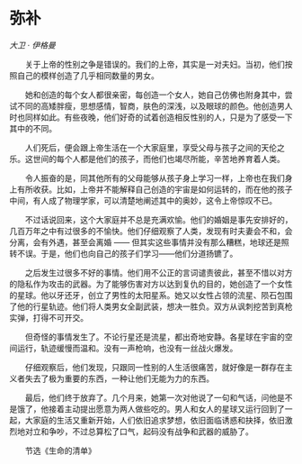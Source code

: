 # 弥补

*大卫 · 伊格曼*

　　关于上帝的性别之争是错误的。我们的上帝，其实是一对夫妇。当初，他们按照自己的模样创造了几乎相同数量的男女。

　　她和创造的每个女人都很亲密，每创造一个女人，她自己仿佛也附身其中，尝试不同的高矮胖瘦，思想感情，智商，肤色的深浅，以及眼球的颜色。他创造男人时也同样如此。有些夜晚，他们好奇的试着创造相反性别的人，只是为了感受一下其中的不同。

　　人们死后，便会跟上帝生活在一个大家庭里，享受父母与孩子之间的天伦之乐。这世间的每个人都是他们的孩子，而他们也竭尽所能，辛苦地养育着人类。

　　令人振奋的是，同其他所有的父母能够从孩子身上学习一样，上帝也在我们身上有所收获。比如，上帝并不能解释自己创造的宇宙是如何运转的，而在他的孩子中间，有人成了物理学家，可以清楚地阐述其中的奥妙，这令上帝惊叹不已。

　　不过话说回来，这个大家庭并不总是充满欢愉。他们的婚姻是事先安排好的，几百万年之中有过很多的不愉快。他们仔细观察了人类，发现有时夫妻会不和，会分离，会有外遇，甚至会离婚 —— 但其实这些事情并没有那么糟糕，地球还是照转不误。于是，他们也向自己的孩子们学习——他们分道扬镳了。

　　之后发生过很多不好的事情。他们用不公正的言词谴责彼此，甚至不惜以对方的隐私作为攻击的武器。为了能够伤害对方以达到复仇的目的，她创造了一个女性的星球。他以牙还牙，创立了男性的太阳星系。她又以女性占领的流星、陨石包围了他的行星轨迹。他们将人类男女全副武装，想决一胜负。双方从讽刺挖苦到真枪实弹，打得不可开交。

　　但奇怪的事情发生了。不论行星还是流星，都出奇地安静。各星球在宇宙的空间运行，轨迹缓慢而温和。没有一声枪响，也没有一丝战火爆发。

　　仔细观察后，他们发现，只跟同一性别的人生活很痛苦，就好像是一群存在主义者失去了极为重要的东西，一种让他们无能为力的东西。

　　最后，他们终于放弃了。几个月来，她第一次对他说了一句和气话，问他是不是饿了，他接着主动提出愿意为两人做些吃的。男人和女人的星球又运行回到了一起，大家庭的生活又重新开始，人们依旧追求梦想，依旧面临诱惑和抉择，依旧激烈地对立和争吵，不过总算松了口气，起码没有战争和武器的威胁了。

　　节选《生命的清单》